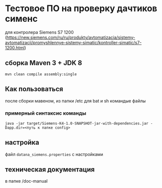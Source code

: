# Тестовое ПО на проверку  дачтиков сименс
для контролера Siemens S7 1200 (https://new.siemens.com/ru/ru/produkty/avtomatizacia/sistemy-avtomatizacii/promyshlennye-sistemy-simatic/kontroller-simatic/s7-1200.html)

## cборка Maven 3 + JDK 8
`mvn clean compile assembly:single`

## Как пользоваться
после сборки мавеном, из папки <this project>/etc для bat и sh командые файлы

### примерный синтаксис команды
`java -jar target/Siemens-K4-1.0-SNAPSHOT-jar-with-dependencies.jar -Dapp.dir=<путь к папке config>`

## настройка
файл `datana_siemens.properties` c настройками

## техническая документация 
в папке <this project>/doc-manual